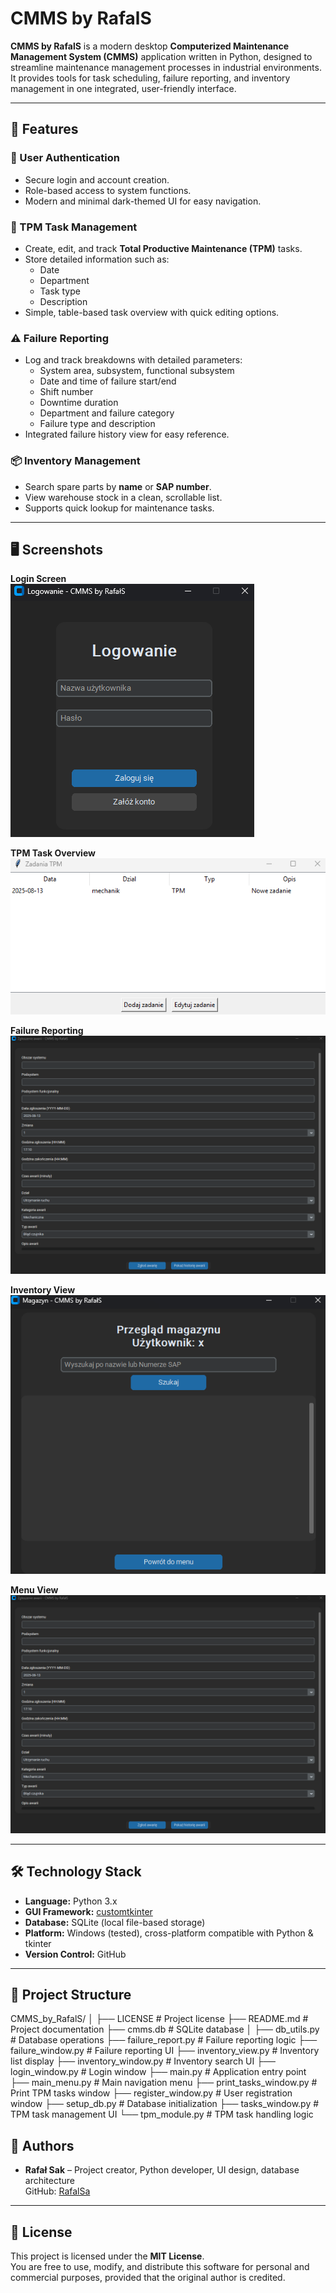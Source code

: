 # CMMS by RafalS

**CMMS by RafalS** is a modern desktop **Computerized Maintenance Management System (CMMS)** application written in Python, designed to streamline maintenance management processes in industrial environments.  
It provides tools for task scheduling, failure reporting, and inventory management in one integrated, user-friendly interface.

---

## 🚀 Features

### 🔑 User Authentication
- Secure login and account creation.
- Role-based access to system functions.
- Modern and minimal dark-themed UI for easy navigation.

### 📅 TPM Task Management
- Create, edit, and track **Total Productive Maintenance (TPM)** tasks.
- Store detailed information such as:
  - Date
  - Department
  - Task type
  - Description
- Simple, table-based task overview with quick editing options.

### ⚠ Failure Reporting
- Log and track breakdowns with detailed parameters:
  - System area, subsystem, functional subsystem
  - Date and time of failure start/end
  - Shift number
  - Downtime duration
  - Department and failure category
  - Failure type and description
- Integrated failure history view for easy reference.

### 📦 Inventory Management
- Search spare parts by **name** or **SAP number**.
- View warehouse stock in a clean, scrollable list.
- Supports quick lookup for maintenance tasks.

---

## 🖥 Screenshots

**Login Screen**  
![Login](docs/screenshots/login.png)

**TPM Task Overview**  
![TPM Tasks](docs/screenshots/tpm_tasks.png)

**Failure Reporting**  
![Failure Reporting](docs/screenshots/failure_reporting.png)

**Inventory View**  
![Inventory](docs/screenshots/inventory.png)

**Menu View**  
![Menu](docs/screenshots/main.png)

---

## 🛠 Technology Stack

- **Language:** Python 3.x  
- **GUI Framework:** [customtkinter](https://github.com/TomSchimansky/CustomTkinter)  
- **Database:** SQLite (local file-based storage)  
- **Platform:** Windows (tested), cross-platform compatible with Python & tkinter  
- **Version Control:** GitHub  

---

## 📂 Project Structure

CMMS_by_RafalS/
│
├── LICENSE # Project license
├── README.md # Project documentation
├── cmms.db # SQLite database
│
├── db_utils.py # Database operations
├── failure_report.py # Failure reporting logic
├── failure_window.py # Failure reporting UI
├── inventory_view.py # Inventory list display
├── inventory_window.py # Inventory search UI
├── login_window.py # Login window
├── main.py # Application entry point
├── main_menu.py # Main navigation menu
├── print_tasks_window.py # Print TPM tasks window
├── register_window.py # User registration window
├── setup_db.py # Database initialization
├── tasks_window.py # TPM task management UI
└── tpm_module.py # TPM task handling logic


## 👥 Authors

- **Rafał Sak** – Project creator, Python developer, UI design, database architecture  
  GitHub: [RafalSa](https://github.com/RafalSa)  

---

## 📜 License

This project is licensed under the **MIT License**.  
You are free to use, modify, and distribute this software for personal and commercial purposes, provided that the original author is credited.
